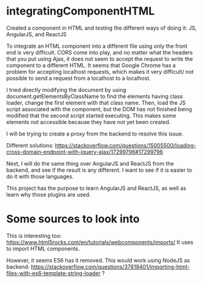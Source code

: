 # integratingComponentHTML
Created a component in HTML and testing the different ways of doing it: JS, AngularJS, and ReactJS

To integrate an HTML component into a different file using only the front end is
very difficult. CORS come into play, and no matter what the headers that you put
using Ajax, it does not seem to accept the request to write the component to a
different HTML. It seems that Google Chrome has a problem for accepting localhost
requests, which makes it very difficult/ not possible to send a request from a
localhost to a localhost.

I tried directly modifying the document by using document.getElementsByClassName
to find the elements having class loader, change the first element with that class
name. Then, load the JS script associated with the component, but the DOM has
not finished being modified that the second script started executing. This makes some elements not accessible because they have not yet been created.

I will be trying to create a proxy from the backend to resolve this issue.

Different solutions: 
https://stackoverflow.com/questions/15005500/loading-cross-domain-endpoint-with-jquery-ajax/17299796#17299796

Next, I will do the same thing over AngularJS and ReactJS from the backend, and
see if the result is any different. I want to see if it is easier to do it with those languages.

This project has the purpose to learn AngularJS and ReactJS, as well as learn why those plugins are used.


# Some sources to look into
This is interesting too: https://www.html5rocks.com/en/tutorials/webcomponents/imports/
It uses <link rel="import"> to import HTML components.

However, it seems ES6 has it removed. 
This would work using NodeJS as backend: https://stackoverflow.com/questions/37818401/importing-html-files-with-es6-template-string-loader ?
